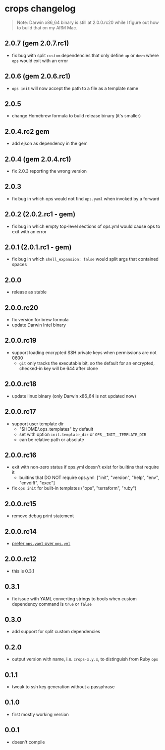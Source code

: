 # crops changelog

> Note: Darwin x86_64 binary is still at 2.0.0.rc20 while I figure out how to build that on my ARM Mac.

## 2.0.7 (gem 2.0.7.rc1)

- fix bug with split `custom` dependencies that only define `up` or `down` where `ops` would exit with an error

## 2.0.6 (gem 2.0.6.rc1)

- `ops init` will now accept the path to a file as a template name

## 2.0.5

- change Homebrew formula to build release binary (it's smaller)

## 2.0.4.rc2 gem

- add ejson as dependency in the gem

## 2.0.4 (gem 2.0.4.rc1)

- fix 2.0.3 reporting the wrong version

## 2.0.3

- fix bug in which ops would not find `ops.yaml` when invoked by a forward

## 2.0.2 (2.0.2.rc1 - gem)

- fix bug in which empty top-level sections of ops.yml would cause ops to exit with an error

## 2.0.1 (2.0.1.rc1 - gem)

- fix bug in which `shell_expansion: false` would split args that contained spaces

## 2.0.0

- release as stable

## 2.0.0.rc20

- fix version for brew formula
- update Darwin Intel binary

## 2.0.0.rc19

- support loading encrypted SSH private keys when permissions are not 0600
  - `git` only tracks the executable bit, so the default for an encrypted, checked-in key will be 644 after clone

## 2.0.0.rc18

- update linux binary (only Darwin x86_64 is not updated now)

## 2.0.0.rc17

- support user template dir
  - "$HOME/.ops_templates" by default
  - set with option `init.template_dir` or `OPS__INIT__TEMPLATE_DIR`
  - can be relative path or absolute

## 2.0.0.rc16

- exit with non-zero status if ops.yml doesn't exist for builtins that require it
  - builtins that DO NOT require ops.yml: ["init", "version", "help", "env", "envdiff", "exec"]
- fix `ops init` for built-in templates ("ops", "terraform", "ruby")

## 2.0.0.rc15

- remove debug print statement

## 2.0.0.rc14

- [prefer `ops.yaml` over `ops.yml`](https://yaml.org/faq.html)

## 2.0.0.rc12

- this is 0.3.1

## 0.3.1

- fix issue with YAML converting strings to bools when custom dependency command is `true` or `false`

## 0.3.0

- add support for split custom dependencies

## 0.2.0

- output version with name, i.e. `crops-x.y.x`, to distinguish from Ruby `ops`

## 0.1.1

- tweak to ssh key generation without a passphrase

## 0.1.0

- first mostly working version

## 0.0.1

- doesn't compile
